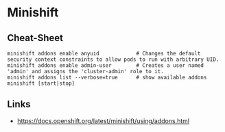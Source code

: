 # Minishift

## Cheat-Sheet

```
minishift addons enable anyuid            # Changes the default security context constraints to allow pods to run with arbitrary UID.
minishift addons enable admin-user        # Creates a user named 'admin' and assigns the 'cluster-admin' role to it.
minishift addons list --verbose=true      # show available addons
minishift [start|stop]
```





## Links

* https://docs.openshift.org/latest/minishift/using/addons.html




